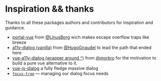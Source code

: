 # Inspiration && thanks
Thanks to all these packages authors and contributors for inspiration and guidance.

- [portal-vue](https://github.com/LinusBorg/portal-vue) from [@LinusBorg](https://github.com/LinusBorg) wich makes escape overflow traps like breeze
- [a11y-dialog (vanilla)](http://edenspiekermann.github.io/a11y-dialog/) from [@HugoGiraudel](https://github.com/HugoGiraudel) to lead the path that ended here
- [vue-a11y-dialog (wrapper around ^)](https://github.com/morkro/vue-a11y-dialog) from [@morkro](https://github.com/morkro) for the motivation to build a pure vue alternative to it.
- [vue-js-dialog](https://github.com/euvl/vue-js-modal) a fully fledge massive dialog
- [`focus-trap`](https://github.com/focus-trap/focus-trap) — managing our dialog focus needs